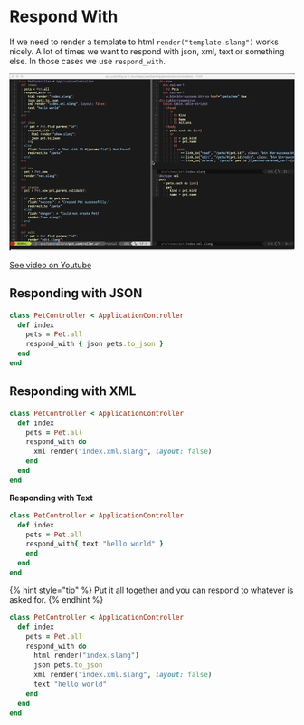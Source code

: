 # Respond With

If we need to render a template to html `render("template.slang")` works nicely. A lot of times we want to respond with json, xml, text or something else. In those cases we use `respond_with`.

![Respond\_with Demo](https://raw.githubusercontent.com/amberframework/site-assets/master/videos/responding-to-multiple-response-types.gif?raw=true)

[See video on Youtube](https://www.youtube.com/watch?v=6KNjWDRUo_c)

## Responding with JSON

```ruby
class PetController < ApplicationController
  def index
    pets = Pet.all
    respond_with { json pets.to_json }
  end
end
```

## Responding with XML

```ruby
class PetController < ApplicationController
  def index
    pets = Pet.all
    respond_with do
      xml render("index.xml.slang", layout: false)
    end
  end
end
```

**Responding with Text**

```ruby
class PetController < ApplicationController
  def index
    pets = Pet.all
    respond_with{ text "hello world" }
    end
  end
end
```

{% hint style="tip" %}
Put it all together and you can respond to whatever is asked for.
{% endhint %}

```ruby
class PetController < ApplicationController
  def index
    pets = Pet.all
    respond_with do
      html render("index.slang")
      json pets.to_json
      xml render("index.xml.slang", layout: false)
      text "hello world"
    end
  end
end
```

